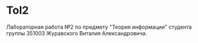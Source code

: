# ToI2
Лабораторная работа №2 по предмету "Теория информации" студента группы 351003 Журавского Виталия Александровича.
